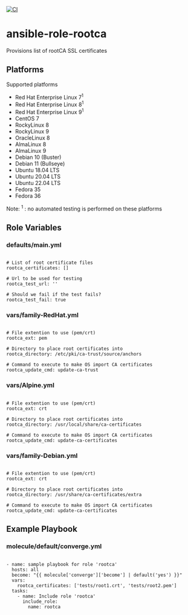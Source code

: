 [![CI](https://github.com/de-it-krachten/ansible-role-rootca/workflows/CI/badge.svg?event=push)](https://github.com/de-it-krachten/ansible-role-rootca/actions?query=workflow%3ACI)


# ansible-role-rootca

Provisions list of rootCA SSL certificates


## Platforms

Supported platforms

- Red Hat Enterprise Linux 7<sup>1</sup>
- Red Hat Enterprise Linux 8<sup>1</sup>
- Red Hat Enterprise Linux 9<sup>1</sup>
- CentOS 7
- RockyLinux 8
- RockyLinux 9
- OracleLinux 8
- AlmaLinux 8
- AlmaLinux 9
- Debian 10 (Buster)
- Debian 11 (Bullseye)
- Ubuntu 18.04 LTS
- Ubuntu 20.04 LTS
- Ubuntu 22.04 LTS
- Fedora 35
- Fedora 36

Note:
<sup>1</sup> : no automated testing is performed on these platforms

## Role Variables
### defaults/main.yml
<pre><code>
# List of root certificate files
rootca_certificates: []

# Url to be used for testing
rootca_test_url: ''

# Should we fail if the test fails?
rootca_test_fail: true
</pre></code>

### vars/family-RedHat.yml
<pre><code>
# File extention to use (pem/crt)
rootca_ext: pem

# Directory to place root certificates into
rootca_directory: /etc/pki/ca-trust/source/anchors

# Command to execute to make OS import CA certificates
rootca_update_cmd: update-ca-trust
</pre></code>

### vars/Alpine.yml
<pre><code>
# File extention to use (pem/crt)
rootca_ext: crt

# Directory to place root certificates into
rootca_directory: /usr/local/share/ca-certificates

# Command to execute to make OS import CA certificates
rootca_update_cmd: update-ca-certificates
</pre></code>

### vars/family-Debian.yml
<pre><code>
# File extention to use (pem/crt)
rootca_ext: crt

# Directory to place root certificates into
rootca_directory: /usr/share/ca-certificates/extra

# Command to execute to make OS import CA certificates
rootca_update_cmd: update-ca-certificates
</pre></code>



## Example Playbook
### molecule/default/converge.yml
<pre><code>
- name: sample playbook for role 'rootca'
  hosts: all
  become: "{{ molecule['converge']['become'] | default('yes') }}"
  vars:
    rootca_certificates: ['tests/root1.crt', 'tests/root2.pem']
  tasks:
    - name: Include role 'rootca'
      include_role:
        name: rootca
</pre></code>
